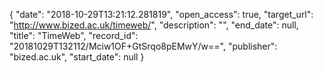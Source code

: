{
  "date": "2018-10-29T13:21:12.281819", 
  "open_access": true, 
  "target_url": "http://www.bized.ac.uk/timeweb/", 
  "description": "", 
  "end_date": null, 
  "title": "TimeWeb", 
  "record_id": "20181029T132112/Mciw1OF+GtSrqo8pEMwY/w==", 
  "publisher": "bized.ac.uk", 
  "start_date": null
}

